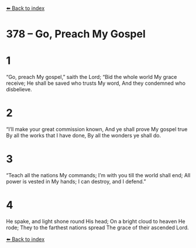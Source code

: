 [⬅️ Back to index](../README.md)

# 378 – Go, Preach My Gospel


# 1
“Go, preach My gospel,” saith the Lord;
“Bid the whole world My grace receive;
He shall be saved who trusts My word,
And they condemned who disbelieve.

# 2
“I’ll make your great commission known,
And ye shall prove My gospel true
By all the works that I have done,
By all the wonders ye shall do.

# 3
“Teach all the nations My commands;
I’m with you till the world shall end;
All power is vested in My hands;
I can destroy, and I defend.”

# 4
He spake, and light shone round His head;
On a bright cloud to heaven He rode;
They to the farthest nations spread
The grace of their ascended Lord.

[⬅️ Back to index](../README.md)
